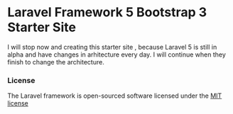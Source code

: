 # Laravel Framework 5  Bootstrap 3 Starter Site

I will stop now and creating this starter site , because Laravel 5 is still in alpha and have changes in arhitecture every day. I will continue when they finish to change the architecture.

### License

The Laravel framework is open-sourced software licensed under the [MIT license](http://opensource.org/licenses/MIT)
